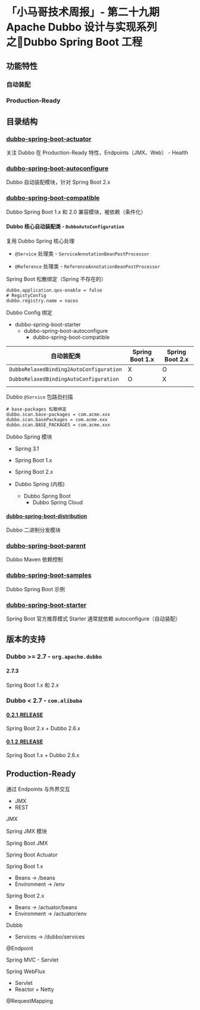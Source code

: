 # 「小马哥技术周报」- 第二十九期  Apache Dubbo 设计与实现系列之Dubbo Spring Boot 工程





## 功能特性





### 自动装配



### Production-Ready 



## 目录结构



### [dubbo-spring-boot-actuator](https://github.com/apache/dubbo-spring-boot-project/tree/master/dubbo-spring-boot-actuator)

关注 Dubbo 在 Production-Ready 特性，Endpoints（JMX、Web） - Health



### [dubbo-spring-boot-autoconfigure](https://github.com/apache/dubbo-spring-boot-project/tree/master/dubbo-spring-boot-autoconfigure)

Dubbo 自动装配模块，针对 Spring Boot 2.x



### [dubbo-spring-boot-compatible](https://github.com/apache/dubbo-spring-boot-project/tree/master/dubbo-spring-boot-compatible)

Dubbo Spring Boot 1.x 和 2.0 兼容模块，被依赖（条件化）



#### Dubbo 核心自动装配类 - `DubboAutoConfiguration`

复用 Dubbo Spring 核心处理 

- `@Service` 处理类 - `ServiceAnnotationBeanPostProcessor`

- `@Reference` 处理类 - `ReferenceAnnotationBeanPostProcessor`



Spring Boot 松散绑定（Spring 不存在的）

```properties
dubbo.application.qos-enable = false
# RegistyConfig
dubbo.registry.name = nacos 
```



Dubbo Config 绑定



- dubbo-spring-boot-starter
  - dubbo-spring-boot-autoconfigure
    - dubbo-spring-boot-compatible 



| 自动装配类                              | Spring Boot 1.x | Spring Boot 2.x |
| --------------------------------------- | --------------- | --------------- |
| `DubboRelaxedBinding2AutoConfiguration` | X               | O               |
| `DubboRelaxedBindingAutoConfiguration`  | O               | X               |
|                                         |                 |                 |



Dubbo `@Service` 包路劲扫描

```properties
# base-packages 松散绑定
dubbo.scan.base-packages = com.acme.xxx
dubbo.scan.basePackages = com.acme.xxx
dubbo.scan.BASE_PACKAGES = com.acme.xxx
```





Dubbo Spring 模块

- Spring 3.1
- Spring Boot 1.x
- Spring Boot 2.x



- Dubbo Spring (内核)
  - Dubbo Spring Boot
    - Dubbo Spring Cloud







#### [dubbo-spring-boot-distribution](https://github.com/apache/dubbo-spring-boot-project/tree/master/dubbo-spring-boot-distribution)

Dubbo 二进制分发模块



### [dubbo-spring-boot-parent](https://github.com/apache/dubbo-spring-boot-project/tree/master/dubbo-spring-boot-parent)

Dubbo  Maven 依赖控制



### [dubbo-spring-boot-samples](https://github.com/apache/dubbo-spring-boot-project/tree/master/dubbo-spring-boot-samples)

Dubbo Spring Boot 示例



### [dubbo-spring-boot-starter](https://github.com/apache/dubbo-spring-boot-project/tree/master/dubbo-spring-boot-starter)

Spring Boot 官方推荐模式 Starter 通常就依赖 autoconfigure（自动装配）



## 版本的支持





### Dubbo >= 2.7 - `org.apache.dubbo`



#### 2.7.3

Spring Boot 1.x 和 2.x





### Dubbo < 2.7 - `com.alibaba`



#### [0.2.1.RELEASE](https://github.com/apache/dubbo-spring-boot-project/tree/0.2.x)

Spring Boot 2.x + Dubbo 2.6.x



#### [0.1.2.RELEASE](https://github.com/apache/dubbo-spring-boot-project/tree/0.1.x)

Spring Boot 1.x + Dubbo 2.6.x



## Production-Ready 



通过 Endpoints 与外界交互

- JMX 
- REST



JMX

Spring JMX 模块

Spring Boot JMX

Spring Boot Actuator





Spring Boot 1.x

- Beans -> /beans
- Environment -> /env

Spring Boot 2.x

- Beans -> /actuator/beans
- Environment ->  /actuator/env



Dubbb

- Services -> /dubbo/services



@Endpoint



Spring MVC - Servlet 

Spring WebFlux

- Servlet
- Reactor + Netty



@RequestMapping

